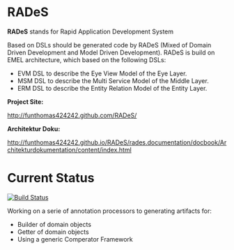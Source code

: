 RADeS
=====
**RADeS** stands for Rapid Application Development System

Based on DSLs should be generated code by RADeS (Mixed of Domain Driven Development and Model Driven Development).
RADeS is build on EMEL architecture, which based on the following DSLs:
 
 - EVM DSL to describe the Eye View Model of the Eye Layer. 
 - MSM DSL to describe the Multi Service Model of the Middle Layer.
 - ERM DSL to describe the Entity Relation Model of the Entity Layer.
 

**Project Site:** 

http://funthomas424242.github.com/RADeS/

**Architektur Doku:** 

http://funthomas424242.github.io/RADeS/rades.documentation/docbook/Architekturdokumentation/content/index.html

Current Status
==============
[![Build Status](https://travis-ci.org/FunThomas424242/RADeS.svg?branch=master)](https://travis-ci.org/FunThomas424242/RADeS) 

Working on a serie of annotation processors to generating artifacts for:
* Builder of domain objects
* Getter of domain objects
* Using a generic Comperator Framework

